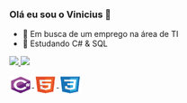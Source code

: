 ### Olá eu sou o Vinicius 👋

- 🔭 Em busca de um emprego na área de TI
- 🌱 Estudando C# & SQL

<div>
  <a href="https://github.com/vinivpest">
  <img height="140em" src="https://github-readme-stats.vercel.app/api?username=vinivpest&show_icons=true&theme=calm&include_all_commits=true&count_private=true"/>
  <img height="120em" src="https://github-readme-stats.vercel.app/api/top-langs/?username=vinivpest&layout=compact&langs_count=7&theme=calm"/> 
</div>

<div style="display: inline_block"><br>
  <img align="center" alt="Rafa-Csharp" height="30" width="40" src="https://raw.githubusercontent.com/devicons/devicon/master/icons/csharp/csharp-original.svg">
  <img align="center" alt="Rafa-HTML" height="30" width="40" src="https://raw.githubusercontent.com/devicons/devicon/master/icons/html5/html5-original.svg">
  <img align="center" alt="Rafa-CSS" height="30" width="40" src="https://raw.githubusercontent.com/devicons/devicon/master/icons/css3/css3-original.svg">
 
</div>
